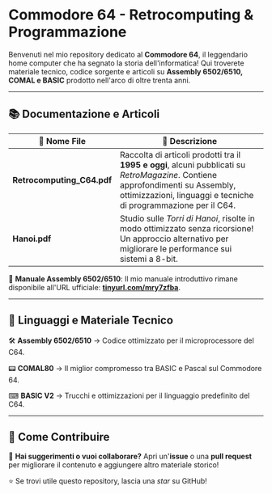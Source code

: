 # Commodore 64 - Retrocomputing & Programmazione

Benvenuti nel mio repository dedicato al **Commodore 64**, il leggendario home computer che ha segnato la storia dell'informatica! 
Qui troverete materiale tecnico, codice sorgente e articoli su **Assembly 6502/6510, COMAL e BASIC** prodotto nell'arco di oltre trenta anni.

---

## 📚 Documentazione e Articoli

| 📄 Nome File | 📜 Descrizione |
|-------------|--------------|
| **Retrocomputing_C64.pdf** | Raccolta di articoli prodotti tra il **1995 e oggi**, alcuni pubblicati su *RetroMagazine*. Contiene approfondimenti su Assembly, ottimizzazioni, linguaggi e tecniche di programmazione per il C64. |
| **Hanoi.pdf** | Studio sulle *Torri di Hanoi*, risolte in modo ottimizzato senza ricorsione! Un approccio alternativo per migliorare le performance sui sistemi a 8-bit. |

🔗 **Manuale Assembly 6502/6510**: Il mio manuale introduttivo rimane disponibile all'URL ufficiale: **[tinyurl.com/mry7zfba](https://tinyurl.com/mry7zfba)**.

---

## 💾 Linguaggi e Materiale Tecnico

🛠️ **Assembly 6502/6510** → Codice ottimizzato per il microprocessore del C64.

📟 **COMAL80** → Il miglior compromesso tra BASIC e Pascal sul Commodore 64.

⌨ **BASIC V2** → Trucchi e ottimizzazioni per il linguaggio predefinito del C64.

---

## 🚀 Come Contribuire

📢 **Hai suggerimenti o vuoi collaborare?** Apri un'**issue** o una **pull request** per migliorare il contenuto e aggiungere altro materiale storico!

⭐ Se trovi utile questo repository, lascia una *star* su GitHub!


